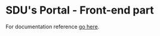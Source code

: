# SDU's Portal - Front-end part

For documentation reference [go here](https://github.com/benzo-gs1/portal.sdu.docs/).
